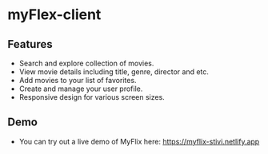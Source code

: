 ﻿# myFlex-client

## Features 

- Search and explore collection of movies.
- View movie details including title, genre, director and etc.
- Add movies to your list of favorites.
- Create and manage your user profile.
- Responsive design for various screen sizes.

## Demo

- You can try out a live demo of MyFlix here: https://myflix-stivi.netlify.app
